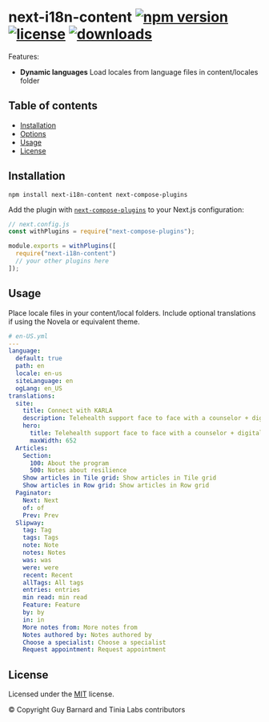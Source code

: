 # next-i18n-content [![npm version](https://badgen.net/npm/v/next-i18n-content)](https://www.npmjs.com/package/next-i18n-content) [![license](https://badgen.net/github/license/tinialabs/next-i18n-content)](https://github.com/tinialabs/next-i18n-content/blob/master/LICENSE) [![downloads](https://badgen.net/npm/dt/next-i18n-content)](https://www.npmjs.com/package/next-i18n-content)

Features:
- **Dynamic languages** Load locales from language files in content/locales folder

## Table of contents

- [Installation](#installation)
- [Options](#options)
- [Usage](#usage)
- [License](#license)

## Installation

```
npm install next-i18n-content next-compose-plugins
```

Add the plugin with [`next-compose-plugins`](https://github.com/cyrilwanner/next-compose-plugins) to your Next.js configuration:

```javascript
// next.config.js
const withPlugins = require("next-compose-plugins");

module.exports = withPlugins([
  require("next-i18n-content")
  // your other plugins here
]);
```

## Usage

Place locale files in your content/local folders.  Include optional translations if using the Novela or equivalent theme.

``` yaml
# en-US.yml
---
language:
  default: true
  path: en
  locale: en-us
  siteLanguage: en
  ogLang: en_US
translations:
  site: 
    title: Connect with KARLA
    description: Telehealth support face to face with a counselor + digital support through our application, Karla.
    hero:
      title: Telehealth support face to face with a counselor + digital support through our application, Karla. 
      maxWidth: 652
  Articles:
    Section:
      100: About the program
      500: Notes about resilience
    Show articles in Tile grid: Show articles in Tile grid
    Show articles in Row grid: Show articles in Row grid
  Paginator:
    Next: Next
    of: of
    Prev: Prev
  Slipway:
    tag: Tag
    tags: Tags
    note: Note
    notes: Notes
    was: was
    were: were
    recent: Recent
    allTags: All tags
    entries: entries
    min read: min read
    Feature: Feature
    by: by
    in: in
    More notes from: More notes from
    Notes authored by: Notes authored by
    Choose a specialist: Choose a specialist
    Request appointment: Request appointment

```

## License

Licensed under the [MIT](https://github.com/tinialabs/next-i18n-content/blob/master/LICENSE) license.

© Copyright Guy Barnard and Tinia Labs contributors